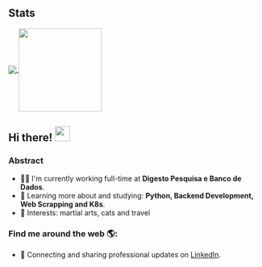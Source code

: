 ## Stats
<p align="left">
  <a href="https://github.com/anuraghazra/github-readme-stats">
    <img
      align="center"
      src="https://github-readme-stats.vercel.app/api/top-langs/?username=kfcaio&layout=compact"
    />
  </a>
  <a href="https://github.com/anuraghazra/github-readme-stats">
    <img
      align="center"
      height="165"
      src="https://github-readme-stats.vercel.app/api?username=kfcaio&count_private=true&show_icons=true&custom_title=Github%20Status&hide=stars"
    />
  </a>
</p>

## Hi there! <img src="https://raw.githubusercontent.com/iampavangandhi/iampavangandhi/master/gifs/Hi.gif" width="30px"></h2>

### Abstract

- 👨‍💻 I'm currently working full-time at **Digesto Pesquisa e Banco de Dados**.
- 🌱 Learning more about and studying: **Python, Backend Development, Web Scrapping and K8s**.
- 💙 Interests: martial arts, cats and travel


### Find me around the web 🌎:

- 💼 Connecting and sharing professional updates on <a href="https://www.linkedin.com/in/caio-ignatz-martins/">LinkedIn</a>.
